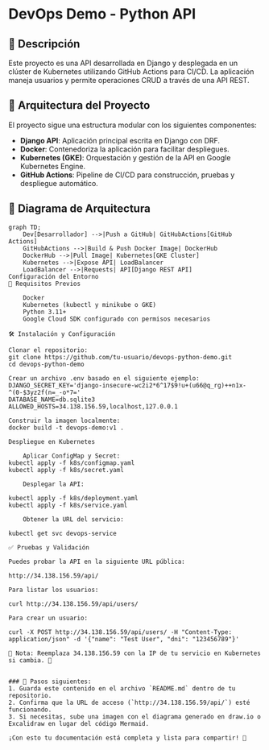 # DevOps Demo - Python API

## 📌 Descripción

Este proyecto es una API desarrollada en Django y desplegada en un clúster de Kubernetes utilizando GitHub Actions para CI/CD. La aplicación maneja usuarios y permite operaciones CRUD a través de una API REST.

## 🚀 Arquitectura del Proyecto

El proyecto sigue una estructura modular con los siguientes componentes:

- **Django API**: Aplicación principal escrita en Django con DRF.
- **Docker**: Contenedoriza la aplicación para facilitar despliegues.
- **Kubernetes (GKE)**: Orquestación y gestión de la API en Google Kubernetes Engine.
- **GitHub Actions**: Pipeline de CI/CD para construcción, pruebas y despliegue automático.

## 📜 Diagrama de Arquitectura

```mermaid
graph TD;
    Dev[Desarrollador] -->|Push a GitHub| GitHubActions[GitHub Actions]
    GitHubActions -->|Build & Push Docker Image| DockerHub
    DockerHub -->|Pull Image| Kubernetes[GKE Cluster]
    Kubernetes -->|Expose API| LoadBalancer
    LoadBalancer -->|Requests| API[Django REST API]
Configuración del Entorno
📌 Requisitos Previos

    Docker
    Kubernetes (kubectl y minikube o GKE)
    Python 3.11+
    Google Cloud SDK configurado con permisos necesarios

🛠 Instalación y Configuración

Clonar el repositorio:
git clone https://github.com/tu-usuario/devops-python-demo.git
cd devops-python-demo

Crear un archivo .env basado en el siguiente ejemplo:
DJANGO_SECRET_KEY='django-insecure-wc2i2*6^17$9!u+(u66@q_rg)++n1x-^(0-$3yz2f(n=_-o*7='
DATABASE_NAME=db.sqlite3
ALLOWED_HOSTS=34.138.156.59,localhost,127.0.0.1

Construir la imagen localmente:
docker build -t devops-demo:v1 .

Despliegue en Kubernetes

    Aplicar ConfigMap y Secret:
kubectl apply -f k8s/configmap.yaml
kubectl apply -f k8s/secret.yaml

    Desplegar la API:

kubectl apply -f k8s/deployment.yaml
kubectl apply -f k8s/service.yaml

    Obtener la URL del servicio:

kubectl get svc devops-service

✅ Pruebas y Validación

Puedes probar la API en la siguiente URL pública:

http://34.138.156.59/api/

Para listar los usuarios:

curl http://34.138.156.59/api/users/

Para crear un usuario:

curl -X POST http://34.138.156.59/api/users/ -H "Content-Type: application/json" -d '{"name": "Test User", "dni": "123456789"}'

📌 Nota: Reemplaza 34.138.156.59 con la IP de tu servicio en Kubernetes si cambia. 🚀


### 📌 Pasos siguientes:
1. Guarda este contenido en el archivo `README.md` dentro de tu repositorio.
2. Confirma que la URL de acceso (`http://34.138.156.59/api/`) esté funcionando.
3. Si necesitas, sube una imagen con el diagrama generado en draw.io o Excalidraw en lugar del código Mermaid.

¡Con esto tu documentación está completa y lista para compartir! 🚀

